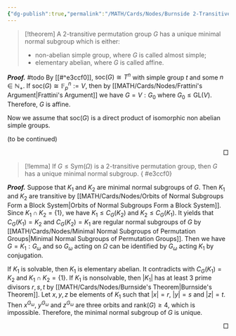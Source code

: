 ```yaml
---
{"dg-publish":true,"permalink":"/MATH/Cards/Nodes/Burnside 2-Transitive/","dgPassFrontmatter":true}
---
```



> [!theorem]
> A $2$-transitive permutation group $G$ has a unique minimal normal subgroup which is either:
> - non-abelian simple group, where $G$ is called almost simple;
> - elementary abelian, where $G$ is called affine.

**_Proof._**
#todo By [[#^e3ccf0]], $\mathrm{soc}(G)\cong T^n$ with simple group $t$ and some $n\in \mathbb{N}_+$. If $\mathrm{soc}(G)\cong \mathbb{F}_p^n:=V$, then by [[MATH/Cards/Nodes/Frattini's Argument\|Frattini's Argument]] we have $G=V{:}G_0$ where $G_0\leq \mathrm{GL}(V)$. Therefore, $G$ is affine. 

Now we assume that $\mathrm{soc}(G)$ is a direct product of isomorphic non abelian simple groups. 

(to be continued)

<p align="right">□</p>

> [!lemma]
> If $G\leqslant \mathrm{Sym}(\Omega)$ is a $2$-transitive permutation group, then $G$ has a unique minimal normal subgroup.
{ #e3ccf0}


**_Proof._**
Suppose that $K_1$ and $K_2$ are minimal normal subgroups of $G$. Then $K_1$ and $K_2$ are transitive by [[MATH/Cards/Nodes/Orbits of Normal Subgroups Form a Block System\|Orbits of Normal Subgroups Form a Block System]]. Since $K_1\cap K_2=\{1\}$, we have $K_1\leqslant C_G(K_2)$ and $K_2\leqslant C_G(K_1)$. It yields that $C_G(K_1)=K_2$ and $C_G(K_2)=K_1$ are regular normal subgroups of $G$ by [[MATH/Cards/Nodes/Minimal Normal Subgroups of Permutation Groups\|Minimal Normal Subgroups of Permutation Groups]]. Then we have $G=K_1{:}G_\omega$ and so $G_\omega$ acting on $\Omega$ can be identified by $G_\omega$ acting $K_1$ by conjugation.

If $K_1$ is solvable, then $K_1$ is elementary abelian. It contradicts with $C_G(K_1)=K_2$ and $K_1\cap K_2=\{1\}$. If $K_1$ is nonsolvable, then $|K_1|$ has at least $3$ prime divisors $r,s,t$ by [[MATH/Cards/Nodes/Burnside's Theorem\|Burnside's Theorem]]. Let $x,y,z$ be elements of $K_1$ such that $|x|=r$, $|y|=s$ and $|z|=t$. Then $x^{G_\omega}$, $y^{G_\omega}$ and $z^{G_\omega}$ are three orbits and $\mathrm{rank}(G)\geqslant 4$, which is impossible. Therefore, the minimal normal subgroup of $G$ is unique.
<p align="right">□</p>